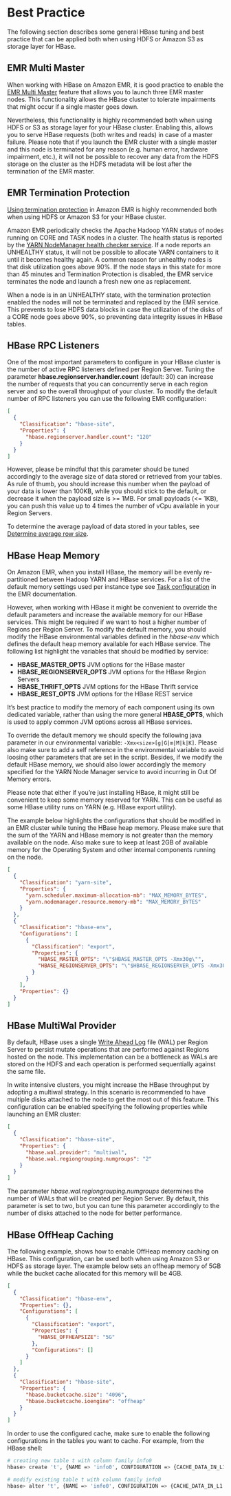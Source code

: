 # Best Practice

The following section describes some general HBase tuning and best practice that can be applied both when using HDFS or Amazon S3 as storage layer for HBase. 


## EMR Multi Master

When working with HBase on Amazon EMR, it is good practice to enable the [EMR Multi Master](https://docs.aws.amazon.com/emr/latest/ManagementGuide/emr-plan-ha.html) feature that allows you to launch three EMR master nodes. This functionality allows the HBase cluster to tolerate impairments that might occur if a single master goes down. 

Nevertheless, this functionality is highly recommended both when using HDFS or S3 as storage layer for your HBase cluster. Enabling this, allows you to serve HBase requests (both writes and reads) in case of a master failure. Please note that if you launch the EMR cluster with a single master and this node is terminated for any reason (e.g. human error, hardware impairment, etc.), it will not be possible to recover any data from the HDFS storage on the cluster as the HDFS metadata will be lost after the termination of the EMR master.


## EMR Termination Protection

[Using termination protection](https://docs.aws.amazon.com/emr/latest/ManagementGuide/UsingEMR_TerminationProtection.html) in Amazon EMR is highly recommended both when using HDFS or Amazon S3 for your HBase cluster. 

Amazon EMR periodically checks the Apache Hadoop YARN status of nodes running on CORE and TASK nodes in a cluster. The health status is reported by the [YARN NodeManager health checker service](https://hadoop.apache.org/docs/current/hadoop-yarn/hadoop-yarn-site/NodeManager.html#Health_checker_service). If a node reports an UNHEALTHY status, it will not be possible to allocate YARN containers to it until it becomes healthy again. A common reason for unhealthy nodes is that disk utilization goes above 90%. If the node stays in this state for more than 45 minutes and Termination Protection is disabled, the EMR service terminates the node and launch a fresh new one as replacement.

When a node is in an UNHEALTHY state, with the termination protection enabled the nodes will not be terminated and replaced by the EMR service. This prevents to lose HDFS data blocks in case the utilization of the disks of a CORE node goes above 90%, so preventing data integrity issues in HBase tables.


## HBase RPC Listeners

One of the most important parameters to configure in your HBase cluster is the number of active RPC listeners defined per Region Server. Tuning the parameter **hbase.regionserver.handler.count** (default: 30) can increase the number of requests that you can concurrently serve in each region server and so the overall throughput of your cluster. To modify the default number of RPC listeners you can use the following EMR configuration: 

```json
[
  {
    "Classification": "hbase-site",
    "Properties": {
      "hbase.regionserver.handler.count": "120"
    }
  }
]
```

However, please be mindful that this parameter should be tuned accordingly to the average size of data stored or retrieved from your tables. As rule of thumb, you should increase this number when the payload of your data is lower than 100KB, while you should stick to the default, or decrease it when the payload size is >= 1MB. For small payloads (<= 1KB), you can push this value up to 4 times the number of vCpu available in your Region Servers.

To determine the average payload of data stored in your tables, see [Determine average row size](./management.md#determine-average-row-size).


## HBase Heap Memory

On Amazon EMR, when you install HBase, the memory will be evenly re-partitioned between Hadoop YARN and HBase services. For a list of the default memory settings used per instance type see [Task configuration](https://docs.aws.amazon.com/emr/latest/ReleaseGuide/emr-hadoop-task-config.html#emr-hadoop-task-jvm) in the EMR documentation. 

However, when working with HBase it might be convenient to override the default parameters and increase the available memory for our HBase services. This might be required if we want to host a higher number of Regions per Region Server. To modify the default memory, you should modify the HBase environmental variables defined in the *hbase-env* which defines the default heap memory available for each HBase service. The following list highlight the variables that should be modified by service: 

* **HBASE_MASTER_OPTS** JVM options for the HBase master
* **HBASE_REGIONSERVER_OPTS** JVM options for the HBase Region Servers
* **HBASE_THRIFT_OPTS** JVM options for the HBase Thrift service
* **HBASE_REST_OPTS** JVM options for the HBase REST service


It’s best practice to modify the memory of each component using its own dedicated variable, rather than using the more general **HBASE_OPTS**, which is used to apply common JVM options across all HBase services. 

To override the default memory we should specify the following java parameter in our environmental variable:  `-Xmx<size>[g|G|m|M|k|K]`. Please also make sure to add a self reference in the environmental variable to avoid loosing other parameters that are set in the script. Besides, if we modify the default HBase memory, we should also lower accordingly the memory specified for the YARN Node Manager service to avoid incurring in Out Of Memory errors. 

Please note that either if you’re just installing HBase, it might still be convenient to keep some memory reserved for YARN. This can be useful as some HBase utility runs on YARN (e.g. HBase export utility). 

The example below highlights the configurations that should be modified in an EMR cluster while tuning the HBase heap memory. Please make sure that the sum of the YARN and HBase memory is not greater than the memory available on the node. Also make sure to keep at least 2GB of available memory for the Operating System and other internal components running on the node.

```json
[
  {
    "Classification": "yarn-site",
    "Properties": {
      "yarn.scheduler.maximum-allocation-mb": "MAX_MEMORY_BYTES",
      "yarn.nodemanager.resource.memory-mb": "MAX_MEMORY_BYTES"
    }
  },
  {
    "Classification": "hbase-env",
    "Configurations": [
      {
        "Classification": "export",
        "Properties": {
          "HBASE_MASTER_OPTS": "\"$HBASE_MASTER_OPTS -Xmx30g\"",
          "HBASE_REGIONSERVER_OPTS": "\"$HBASE_REGIONSERVER_OPTS -Xmx30g\""
        }
      }
    ],
    "Properties": {}
  }
]
```


## HBase MultiWal Provider

By default, HBase uses a single [Write Ahead Log](https://hbase.apache.org/book.html#wal) file (WAL) per Region Server to persist mutate operations that are performed against Regions hosted on the node. This implementation can be a bottleneck as WALs are stored on the HDFS and each operation is performed sequentially against the same file. 

In write intensive clusters, you might increase the HBase throughput by adopting a multiwal strategy. In this scenario is recommended to have multiple disks attached to the node to get the most out of this feature. This configuration can be enabled specifying the following properties while launching an EMR cluster: 

```json
[
  {
    "Classification": "hbase-site",
    "Properties": {
      "hbase.wal.provider": "multiwal",
      "hbase.wal.regiongrouping.numgroups": "2"
    }
  }
]
```

The parameter *hbase.wal.regiongrouping.numgroups* determines the number of WALs that will be created per Region Server. By default, this parameter is set to two, but you can tune this parameter accordingly to the number of disks attached to the node for better performance. 


## HBase OffHeap Caching

The following example, shows how to enable OffHeap memory caching on HBase. This configuration, can be used both when using Amazon S3 or HDFS as storage layer. The example below sets an offheap memory of 5GB while the bucket cache allocated for this memory will be 4GB. 

```json
[
  {
    "Classification": "hbase-env",
    "Properties": {},
    "Configurations": [
      {
        "Classification": "export",
        "Properties": {
          "HBASE_OFFHEAPSIZE": "5G"
        },
        "Configurations": []
      }
    ]
  },
  {
    "Classification": "hbase-site",
    "Properties": {
      "hbase.bucketcache.size": "4096",
      "hbase.bucketcache.ioengine": "offheap"
    }
  }
]
```

In order to use the configured cache, make sure to enable the following configurations in the tables you want to cache. For example, from the HBase shell:

```bash
# creating new table t with column family info0
hbase> create 't', {NAME => 'info0', CONFIGURATION => {CACHE_DATA_IN_L1 => 'true'}}

# modify existing table t with column family info0
hbase> alter 't', {NAME => 'info0', CONFIGURATION => {CACHE_DATA_IN_L1 => 'true'}}
```

